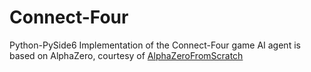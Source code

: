 # Connect-Four
Python-PySide6 Implementation of the Connect-Four game
AI agent is based on AlphaZero, courtesy of [AlphaZeroFromScratch](https://github.com/foersterrobert/AlphaZeroFromScratch/tree/main)
